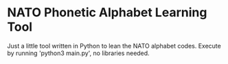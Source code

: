 # NATO Phonetic Alphabet Learning Tool

Just a little tool written in Python to lean the NATO alphabet codes.
Execute by running 'python3 main.py', no libraries needed.
